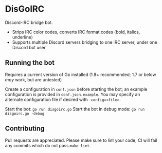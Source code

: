 
# DisGoIRC

Discord-IRC bridge bot.

- Strips IRC color codes, converts IRC format codes (bold, italics, underline)
- Supports multiple Discord servers bridging to one IRC server, under one Discord bot user

## Running the bot

Requires a current version of Go installed (1.8+ recommended; 1.7 or below *may* work, but are untested)

Create a configuration in `conf.json` before starting the bot; an example configuration is provided in `conf.json.example`.
You may specify an alternate configuration file if desired with `-config=<file>`.

Start the bot: `go run disgoirc.go`
Start the bot in debug mode: `go run disgoirc.go -debug`

## Contributing

Pull requests are appreciated.
Please make sure to lint your code; CI will fail any commits which do not pass `make lint`.
